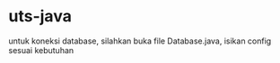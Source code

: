 # uts-java

untuk koneksi database, silahkan buka file Database.java, isikan config sesuai kebutuhan
